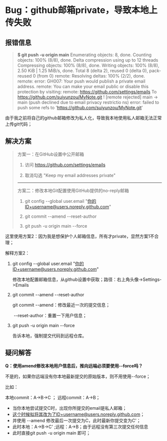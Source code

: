 # Bug：github邮箱private，导致本地上传失败

## 报错信息

>**$ git push -u origin main**
>Enumerating objects: 8, done.
>Counting objects: 100% (8/8), done.
>Delta compression using up to 12 threads
>Compressing objects: 100% (8/8), done.
>Writing objects: 100% (8/8), 2.50 KiB | 1.25 MiB/s, done.
>Total 8 (delta 2), reused 0 (delta 0), pack-reused 0 (from 0)
>remote: Resolving deltas: 100% (2/2), done.
>remote: error: GH007: Your push would publish a private email address.
>remote: You can make your email public or disable this protection by visiting:
>remote: https://github.com/settings/emails
>To https://github.com/suiyunzou/MyNote.git
> ! [remote rejected] main -> main (push declined due to email privacy restrictio
>ns)
>error: failed to push some refs to 'https://github.com/suiyunzou/MyNote.git'

由于我之前将自己的github邮箱修改为私人化，导致我本地使用私人邮箱无法正常上传git代码；

## 解决方案

>方案一：在GitHub设置中公开邮箱
>
>1. 访问 https://github.com/settings/emails
>
>2. 取消勾选 "Keep my email addresses private"
>
>---
>
>方案二：修改本地Git配置使用GitHub提供的no-reply邮箱
>
>1. git config --global user.email "你的ID+username@users.noreply.github.com"
>
>2. git commit --amend --reset-author
>
>3. git push -u origin main --force

这里使用方案2：因为我是想保护个人邮箱信息，所有才private，显然方案1不合理；

解释方案2：

1. git config --global user.email "你的ID+username@users.noreply.github.com"

   修改本地配置邮箱信息，从github设置中获取；路径：右上角头像->Settings->Emails

2. git commit --amend --reset-author

   git commit --amend：修改最近一次的提交信息；

   ​					--reset-author：重置一下用户信息；

3. git push -u origin main --force

   告诉本地，强制提交代码到远程仓库。

## 疑问解答

**Q：使用amend修改本地用户信息后，推向远端必须要使用--force吗？**

不是的，如果你远端没有你本地最新提交的原始版本，则不用使用--force；

比如：

本地commit：A->B->C ；    远程commit：A->B；

- 当你本地尝试提交C时，出现你所提交的email是私人邮箱；
- 这个时候拟将其改为了ID+username@users.noreply.github.com；
- 并使用 --amend 修改最后一次提交为C，此时最新你提交变为C'；
- 此时本地：A->B->C' ;远程：A->B；由于远程没有第三次提交任何信息
- 此时直接git push -u origin main  即可；

